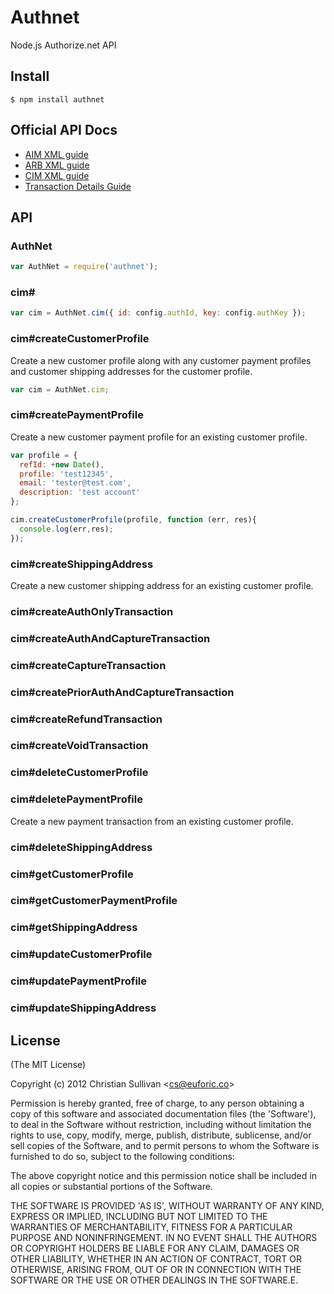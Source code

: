 
# Authnet

Node.js Authorize.net API

## Install

```
$ npm install authnet
```
## Official API Docs
- [AIM XML guide](http://www.authorize.net/support/AIM_guide_XML.pdf)
- [ARB XML guide](http://www.authorize.net/support/ARB_guide.pdf)
- [CIM XML guide](http://www.authorize.net/support/CIM_XML_guide.pdf)
- [Transaction Details Guide](http://www.authorize.net/support/ReportingGuide_XML.pdf)

## API

### AuthNet

```js
var AuthNet = require('authnet');
```

### cim#

```js
var cim = AuthNet.cim({ id: config.authId, key: config.authKey });
```

### cim#createCustomerProfile

Create a new customer profile along with any customer payment profiles and customer shipping addresses for the customer profile.

```js
var cim = AuthNet.cim;
```
### cim#createPaymentProfile

Create a new customer payment profile for an existing customer profile.

```js
var profile = {
  refId: +new Date(),
  profile: 'test12345',
  email: 'tester@test.com',
  description: 'test account'
};

cim.createCustomerProfile(profile, function (err, res){
  console.log(err,res);
});
```
### cim#createShippingAddress

Create a new customer shipping address for an existing customer profile.

### cim#createAuthOnlyTransaction

### cim#createAuthAndCaptureTransaction

### cim#createCaptureTransaction

### cim#createPriorAuthAndCaptureTransaction

### cim#createRefundTransaction

### cim#createVoidTransaction

### cim#deleteCustomerProfile

### cim#deletePaymentProfile

Create a new payment transaction from an existing customer profile.

### cim#deleteShippingAddress

### cim#getCustomerProfile

### cim#getCustomerPaymentProfile

### cim#getShippingAddress

### cim#updateCustomerProfile

### cim#updatePaymentProfile

### cim#updateShippingAddress

## License

(The MIT License)

Copyright (c) 2012 Christian Sullivan &lt;cs@euforic.co&gt;

Permission is hereby granted, free of charge, to any person obtaining
a copy of this software and associated documentation files (the
'Software'), to deal in the Software without restriction, including
without limitation the rights to use, copy, modify, merge, publish,
distribute, sublicense, and/or sell copies of the Software, and to
permit persons to whom the Software is furnished to do so, subject to
the following conditions:

The above copyright notice and this permission notice shall be
included in all copies or substantial portions of the Software.

THE SOFTWARE IS PROVIDED 'AS IS', WITHOUT WARRANTY OF ANY KIND,
EXPRESS OR IMPLIED, INCLUDING BUT NOT LIMITED TO THE WARRANTIES OF
MERCHANTABILITY, FITNESS FOR A PARTICULAR PURPOSE AND NONINFRINGEMENT.
IN NO EVENT SHALL THE AUTHORS OR COPYRIGHT HOLDERS BE LIABLE FOR ANY
CLAIM, DAMAGES OR OTHER LIABILITY, WHETHER IN AN ACTION OF CONTRACT,
TORT OR OTHERWISE, ARISING FROM, OUT OF OR IN CONNECTION WITH THE
SOFTWARE OR THE USE OR OTHER DEALINGS IN THE SOFTWARE.E.